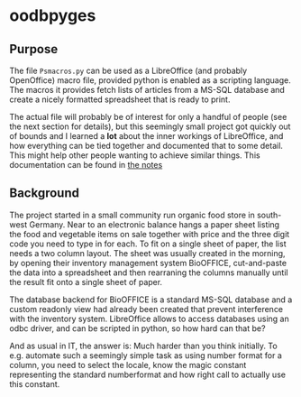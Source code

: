 # oodbpyges


## Purpose

The file ``Psmacros.py`` can be used as a LibreOffice (and probably OpenOffice)
macro file, provided python is enabled as a scripting language. The macros it
provides fetch lists of articles from a MS-SQL database and create a nicely
formatted spreadsheet that is ready to print.

The actual file will probably be of interest for only a handful of people (see
the next section for details), but this seemingly small project got quickly
out of bounds and I learned a **lot** about the inner workings of LibreOffice,
and how everything can be tied together and documented that to some
detail. This might help other people wanting to achieve similar things.
This documentation can be found in [the notes](notes.rst)

## Background

The project started in a small community run organic food store in south-west
Germany. Near to an electronic balance hangs a paper sheet listing the food
and vegetable items on sale together with price and the three digit code you
need to type in for each. To fit on a single sheet of paper, the list needs a
two column layout. The sheet was usually created in the morning, by opening
their inventory management system BioOFFICE, cut-and-paste the data into a
spreadsheet and then rearraning the columns manually until the result fit onto
a single sheet of paper.

The database backend for BioOFFICE is a standard MS-SQL database and a custom
readonly view had already been created that prevent interference with the
inventory system. LibreOffice allows to access databases using an odbc driver,
and can be scripted in python, so how hard can that be?

And as usual in IT, the answer is: Much harder than you think initially. To
e.g. automate such a seemingly simple task as using number format for a
column, you need to select the locale, know the magic constant representing
the standard numberformat and how right call to actually use this constant.
